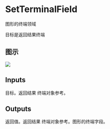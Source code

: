 # SetTerminalField

图形的终端领域

目标是返回结果终端

## 图示

![]($-20221218-19000661.png)

## Inputs

目标。返回结果 终端对象参考。  

## Outputs

返回值。返回结果 终端对象参考。图形的终端字段。
